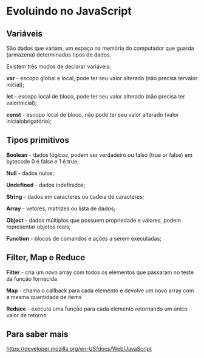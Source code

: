 # Evoluindo no JavaScript

## Variáveis 
São dados que variam, um espaço na memória do computador que guarda (armazena) determinados tipos de dados.

Existem três modos de declarar variáveis:

**var** - escopo global e local, pode ter seu valor alterado (não precisa tervalor inicial);

**let** - escopo local de bloco, pode ter seu valor alterado (não precisa ter valorinicial);

**const** - escopo local de bloco, não pode ter seu valor alterado (valor inicialobrigatório);

## Tipos primitivos

**Boolean** - dados lógicos, podem ser verdadeiro ou falso (true or false) em
bytecode 0 é false e 1 é true;

**Null** - dados nulos;

**Undefined** - dados indefinidos;

**String** - dados em caracteres ou cadeia de caracteres;

**Array** - vetores, matrizes ou lista de dados;

**Object** - dados múltiplos que possuem propriedade e valores, podem representar
objetos reais;
 
**Function** - blocos de comandos e ações a serem executadas;

## Filter, Map e Reduce

**Filter** - cria um novo array com todos os elementos que passaram no teste da função fornecida

**Map** - chama o callback para cada elemento e devolve um novo array com a mesma quantidade de items

**Reduce** - executa uma função para cada elemento retornando um único valor de retorno 

## Para saber mais

https://developer.mozilla.org/en-US/docs/Web/JavaScript